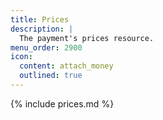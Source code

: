 ```yaml
---
title: Prices
description: |
  The payment's prices resource.
menu_order: 2900
icon:
  content: attach_money
  outlined: true
---
```


{% include prices.md %}
